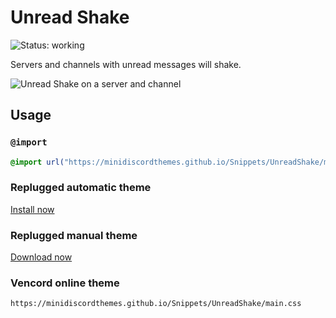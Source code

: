 [preview]: https://minidiscordthemes.github.io/Snippets/UnreadShake/preview.avif

# Unread Shake
![Status: working](https://img.shields.io/badge/status-working-green?style=flat-square)

Servers and channels with unread messages will shake.

![Unread Shake on a server and channel][preview]

## Usage
### `@import`
```css
@import url("https://minidiscordthemes.github.io/Snippets/UnreadShake/main.css");
```
### Replugged automatic theme
[Install now](https://replugged.dev/install?identifier=net.saltssaumure.UnreadShake)
### Replugged manual theme
[Download now](https://github.com/MiniDiscordThemes/Snippets/releases/latest/download/net.saltssaumure.UnreadShake.asar)
### Vencord online theme
```
https://minidiscordthemes.github.io/Snippets/UnreadShake/main.css
```